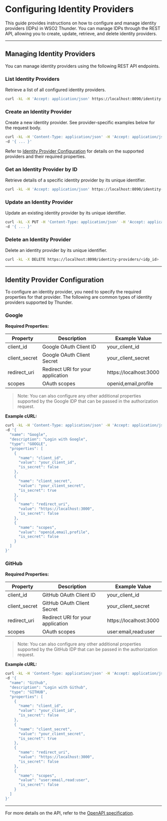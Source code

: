 # Configuring Identity Providers

This guide provides instructions on how to configure and manage identity providers (IDPs) in WSO2 Thunder. You can manage IDPs through the REST API, allowing you to create, update, retrieve, and delete identity providers.

---

## Managing Identity Providers

You can manage identity providers using the following REST API endpoints.

### List Identity Providers

Retrieve a list of all configured identity providers.

```bash
curl -kL -H 'Accept: application/json' https://localhost:8090/identity-providers
```

### Create an Identity Provider

Create a new identity provider. See provider-specific examples below for the request body.

```bash
curl -kL -H 'Content-Type: application/json' -H 'Accept: application/json' https://localhost:8090/identity-providers \
-d '{ ... }'
```

Refer to [Identity Provider Configuration](#identity-provider-configuration) for details on the supported providers and their required properties.

### Get an Identity Provider by ID

Retrieve details of a specific identity provider by its unique identifier.

```bash
curl -kL -H 'Accept: application/json' https://localhost:8090/identity-providers/<idp_id>
```

### Update an Identity Provider

Update an existing identity provider by its unique identifier.

```bash
curl -kL -X PUT -H 'Content-Type: application/json' -H 'Accept: application/json' https://localhost:8090/identity-providers/<idp_id> \
-d '{ ... }'
```

### Delete an Identity Provider

Delete an identity provider by its unique identifier.

```bash
curl -kL -X DELETE https://localhost:8090/identity-providers/<idp_id>
```

---

## Identity Provider Configuration

To configure an identity provider, you need to specify the required properties for that provider. The following are common types of identity providers supported by Thunder.

### Google

**Required Properties:**

| Property        | Description                        | Example Value                |
|-----------------|------------------------------------|------------------------------|
| client_id       | Google OAuth Client ID             | your_client_id               |
| client_secret   | Google OAuth Client Secret         | your_client_secret           |
| redirect_uri    | Redirect URI for your application  | https://localhost:3000       |
| scopes          | OAuth scopes                       | openid,email,profile         |

> Note: You can also configure any other additional properties supported by the Google IDP that can be passed in the authorization request.

**Example cURL:**

```bash
curl -kL -H 'Content-Type: application/json' -H 'Accept: application/json' https://localhost:8090/identity-providers \
-d '{
  "name": "Google",
  "description": "Login with Google",
  "type": "GOOGLE",
  "properties": [
    {
      "name": "client_id",
      "value": "your_client_id",
      "is_secret": false
    },
    {
      "name": "client_secret",
      "value": "your_client_secret",
      "is_secret": true
    },
    {
      "name": "redirect_uri",
      "value": "https://localhost:3000",
      "is_secret": false
    },
    {
      "name": "scopes",
      "value": "openid,email,profile",
      "is_secret": false
    }
  ]
}'
```

### GitHub

**Required Properties:**

| Property        | Description                        | Example Value                |
|-----------------|------------------------------------|------------------------------|
| client_id       | GitHub OAuth Client ID             | your_client_id               |
| client_secret   | GitHub OAuth Client Secret         | your_client_secret           |
| redirect_uri    | Redirect URI for your application  | https://localhost:3000       |
| scopes          | OAuth scopes                       | user:email,read:user         |

> Note: You can also configure any other additional properties supported by the GitHub IDP that can be passed in the authorization request.

**Example cURL:**

```bash
curl -kL -H 'Content-Type: application/json' -H 'Accept: application/json' https://localhost:8090/identity-providers \
-d '{
  "name": "Github",
  "description": "Login with Github",
  "type": "GITHUB",
  "properties": [
    {
      "name": "client_id",
      "value": "your_client_id",
      "is_secret": false
    },
    {
      "name": "client_secret",
      "value": "your_client_secret",
      "is_secret": true
    },
    {
      "name": "redirect_uri",
      "value": "https://localhost:3000",
      "is_secret": false
    },
    {
      "name": "scopes",
      "value": "user:email,read:user",
      "is_secret": false
    }
  ]
}'
```

---

For more details on the API, refer to the [OpenAPI specification](../apis/idp.yaml).
